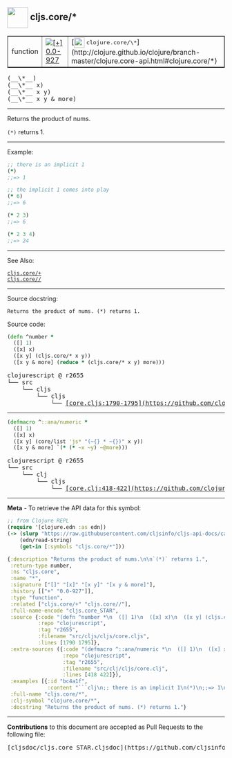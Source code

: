 ## <img width="48px" valign="middle" src="http://i.imgur.com/Hi20huC.png"> cljs.core/\*

 <table border="1">
<tr>

<td>function</td>
<td><a href="https://github.com/cljsinfo/cljs-api-docs/tree/0.0-927"><img valign="middle" alt="[+] 0.0-927" src="https://img.shields.io/badge/+-0.0--927-lightgrey.svg"></a> </td>
<td>
[<img height="24px" valign="middle" src="http://i.imgur.com/1GjPKvB.png"> <samp>clojure.core/\*</samp>](http://clojure.github.io/clojure/branch-master/clojure.core-api.html#clojure.core/*)
</td>
</tr>
</table>

 <samp>
(__\*__)<br>
</samp>
 <samp>
(__\*__ x)<br>
</samp>
 <samp>
(__\*__ x y)<br>
</samp>
 <samp>
(__\*__ x y & more)<br>
</samp>

---

Returns the product of nums.

`(*)` returns 1.

---

Example:

```clj
;; there is an implicit 1
(*)
;;=> 1

;; the implicit 1 comes into play
(* 6)
;;=> 6

(* 2 3)
;;=> 6

(* 2 3 4)
;;=> 24
```

---

See Also:

[`cljs.core/+`](cljs.core_PLUS.md)<br>
[`cljs.core//`](cljs.core_SLASH.md)<br>

---

Source docstring:

```
Returns the product of nums. (*) returns 1.
```

Source code:

```clj
(defn ^number *
  ([] 1)
  ([x] x)
  ([x y] (cljs.core/* x y))
  ([x y & more] (reduce * (cljs.core/* x y) more)))
```

 <pre>
clojurescript @ r2655
└── src
    └── cljs
        └── cljs
            └── <ins>[core.cljs:1790-1795](https://github.com/clojure/clojurescript/blob/r2655/src/cljs/cljs/core.cljs#L1790-L1795)</ins>
</pre>


---

```clj
(defmacro ^::ana/numeric *
  ([] 1)
  ([x] x)
  ([x y] (core/list 'js* "(~{} * ~{})" x y))
  ([x y & more] `(* (* ~x ~y) ~@more)))
```

 <pre>
clojurescript @ r2655
└── src
    └── clj
        └── cljs
            └── <ins>[core.clj:418-422](https://github.com/clojure/clojurescript/blob/r2655/src/clj/cljs/core.clj#L418-L422)</ins>
</pre>

---

__Meta__ - To retrieve the API data for this symbol:

```clj
;; from Clojure REPL
(require '[clojure.edn :as edn])
(-> (slurp "https://raw.githubusercontent.com/cljsinfo/cljs-api-docs/catalog/cljs-api.edn")
    (edn/read-string)
    (get-in [:symbols "cljs.core/*"]))
```

```clj
{:description "Returns the product of nums.\n\n`(*)` returns 1.",
 :return-type number,
 :ns "cljs.core",
 :name "*",
 :signature ["[]" "[x]" "[x y]" "[x y & more]"],
 :history [["+" "0.0-927"]],
 :type "function",
 :related ["cljs.core/+" "cljs.core//"],
 :full-name-encode "cljs.core_STAR",
 :source {:code "(defn ^number *\n  ([] 1)\n  ([x] x)\n  ([x y] (cljs.core/* x y))\n  ([x y & more] (reduce * (cljs.core/* x y) more)))",
          :repo "clojurescript",
          :tag "r2655",
          :filename "src/cljs/cljs/core.cljs",
          :lines [1790 1795]},
 :extra-sources ({:code "(defmacro ^::ana/numeric *\n  ([] 1)\n  ([x] x)\n  ([x y] (core/list 'js* \"(~{} * ~{})\" x y))\n  ([x y & more] `(* (* ~x ~y) ~@more)))",
                  :repo "clojurescript",
                  :tag "r2655",
                  :filename "src/clj/cljs/core.clj",
                  :lines [418 422]}),
 :examples [{:id "bc4a1f",
             :content "```clj\n;; there is an implicit 1\n(*)\n;;=> 1\n\n;; the implicit 1 comes into play\n(* 6)\n;;=> 6\n\n(* 2 3)\n;;=> 6\n\n(* 2 3 4)\n;;=> 24\n```"}],
 :full-name "cljs.core/*",
 :clj-symbol "clojure.core/*",
 :docstring "Returns the product of nums. (*) returns 1."}

```

---

__Contributions__ to this document are accepted as Pull Requests to the following file:

 <pre>
[cljsdoc/cljs.core_STAR.cljsdoc](https://github.com/cljsinfo/cljs-api-docs/blob/master/cljsdoc/cljs.core_STAR.cljsdoc)
</pre>

